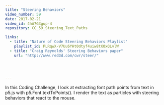```yaml
---
title: "Steering Behaviors"
video_number: 59
date: 2017-02-21
video_id: 4hA7G3gup-4
repository: CC_59_Steering_Text_Paths

links:
  - title: "Nature of Code Steering Behaviors Playlist"  
    playlist_id: PLRqwX-V7Uu6YHt0dtyf4uiw8tKOxQLvlW
  - title: "Craig Reynolds' Steering Behaviors paper"  
    url: "http://www.red3d.com/cwr/steer/"
  


  
---
```


In this Coding Challenge, I look at extracting font path points from text in p5.js with p5.Font.textToPoints().  I render the text as particles with steering behaviors that react to the mouse.
